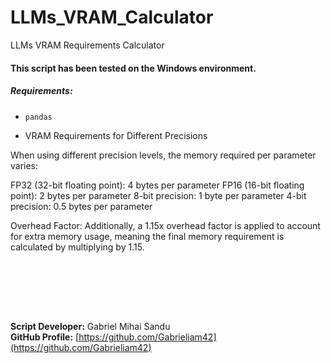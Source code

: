 # LLMs_VRAM_Calculator

LLMs VRAM Requirements Calculator



#### This script has been tested on the Windows environment.



##### Requirements:

- `pandas`


* VRAM Requirements for Different Precisions

When using different precision levels, the memory required per parameter varies:

FP32 (32-bit floating point): 4 bytes per parameter
FP16 (16-bit floating point): 2 bytes per parameter
8-bit precision: 1 byte per parameter
4-bit precision: 0.5 bytes per parameter


Overhead Factor:
Additionally, a 1.15x overhead factor is applied to account for extra memory usage, meaning the final memory requirement is calculated by multiplying by 1.15.



<br><br>





<br><br>




**Script Developer:** Gabriel Mihai Sandu  
**GitHub Profile:** [https://github.com/Gabrieliam42](https://github.com/Gabrieliam42)
